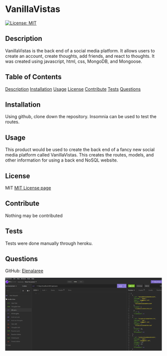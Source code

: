 # VanillaVistas
[![License: MIT](https://img.shields.io/badge/License-MIT-yellow.svg)](https://opensource.org/licenses/MIT)

 
  
## Description 
  
  VanillaVistas is the back end of a social media platform. It allows users to create an account, create thoughts, add friends, and react to thoughts. It was created using javascript, html, css, MongoDB, and Mongoose. 
  
## Table of Contents 
  
[Description](#description)
[Installation](#installation)
[Usage](#usage)
[License](#license)
[Contribute](#contribute)
[Tests](#tests)
[Questions](#questions)
   
## Installation
  
  Using github, clone down the repository. Insomnia can be used to test the routes.
  
## Usage
  
  This product would be used to create the back end of a fancy new social media platform called VanillaVistas. This creates the routes, models, and other information for using a back end NoSQL website.
  
## License
  
  MIT
  [MIT License page](https://opensource.org/licenses/MIT)
  
## Contribute
  
  Nothing may be contributed
  
  ## Tests
  
  Tests were done manually through heroku.
  
  ## Questions
  
  GitHub: [Elenalaree](https://github.com/elenalaree)


  ![Vanilla vistas screen capture](./images/VanillaScreen.png "Vanilla Vista screen capture.")

